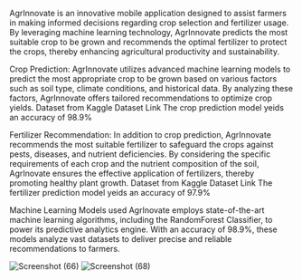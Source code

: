 AgrInnovate is an innovative mobile application designed to assist farmers in making informed decisions regarding crop selection and fertilizer usage. By leveraging machine learning technology, AgrInnovate predicts the most suitable crop to be grown and recommends the optimal fertilizer to protect the crops, thereby enhancing agricultural productivity and sustainability.

Crop Prediction: AgrInnovate utilizes advanced machine learning models to predict the most appropriate crop to be grown based on various factors such as soil type, climate conditions, and historical data. By analyzing these factors, AgrInnovate offers tailored recommendations to optimize crop yields.
Dataset from Kaggle Dataset Link
The crop prediction model yeids an accuracy of 98.9%


Fertilizer Recommendation: In addition to crop prediction, AgrInnovate recommends the most suitable fertilizer to safeguard the crops against pests, diseases, and nutrient deficiencies. By considering the specific requirements of each crop and the nutrient composition of the soil, AgrInovate ensures the effective application of fertilizers, thereby promoting healthy plant growth.
Dataset from Kaggle Dataset Link
The fertilizer prediction model yeids an accuracy of 97.9%


Machine Learning Models used AgrInovate employs state-of-the-art machine learning algorithms, including the RandomForest Classifier, to power its predictive analytics engine. With an accuracy of 98.9%, these models analyze vast datasets to deliver precise and reliable recommendations to farmers.


![Screenshot (66)](https://github.com/srinithisanthanam/AgrInnovate/assets/121656453/ad6223b5-28db-43c2-883e-b6d4d0fdf118)
![Screenshot (68)](https://github.com/srinithisanthanam/AgrInnovate/assets/121656453/1534205f-bff3-40b3-85fc-c294434ab613)

